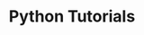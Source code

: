 ---
layout: project
title: "Python Tutorials"
description: "Tutorials for Molecular Evolution & Phylogenetics"
header-img: "img/home-bg.jpg"
category: pythonTuts
---